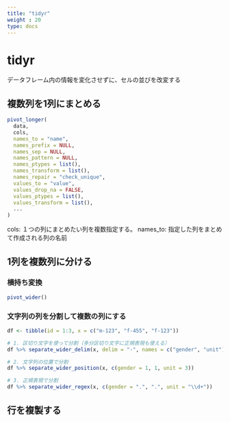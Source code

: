 ```yaml
---
title: "tidyr"
weight : 20
type: docs
---
```



# tidyr

データフレーム内の情報を変化させずに、セルの並びを改変する

## 複数列を1列にまとめる

```r
pivot_longer(
  data,
  cols,
  names_to = "name",
  names_prefix = NULL,
  names_sep = NULL,
  names_pattern = NULL,
  names_ptypes = list(),
  names_transform = list(),
  names_repair = "check_unique",
  values_to = "value",
  values_drop_na = FALSE,
  values_ptypes = list(),
  values_transform = list(),
  ...
)
```


cols: １つの列にまとめたい列を複数指定する。
names_to: 指定した列をまとめて作成される列の名前


## 1列を複数列に分ける

### 横持ち変換

```r
pivot_wider()
```

### 文字列の列を分割して複数の列にする

```r
df <- tibble(id = 1:3, x = c("m-123", "f-455", "f-123"))

# 1. 区切り文字を使って分割（多分区切り文字に正規表現も使える）
df %>% separate_wider_delim(x, delim = "-", names = c("gender", "unit"))

# 2. 文字列の位置で分割
df %>% separate_wider_position(x, c(gender = 1, 1, unit = 3))

# 3. 正規表現で分割
df %>% separate_wider_regex(x, c(gender = ".", ".", unit = "\\d+"))

```


## 行を複製する


